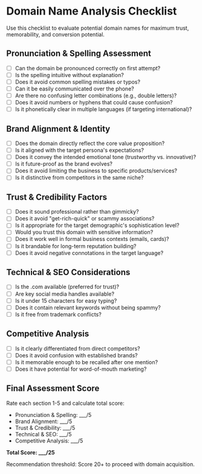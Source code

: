 # Domain Name Analysis Checklist

Use this checklist to evaluate potential domain names for maximum trust, memorability, and conversion potential.

## Pronunciation & Spelling Assessment

- [ ] Can the domain be pronounced correctly on first attempt?
- [ ] Is the spelling intuitive without explanation?
- [ ] Does it avoid common spelling mistakes or typos?
- [ ] Can it be easily communicated over the phone?
- [ ] Are there no confusing letter combinations (e.g., double letters)?
- [ ] Does it avoid numbers or hyphens that could cause confusion?
- [ ] Is it phonetically clear in multiple languages (if targeting international)?

## Brand Alignment & Identity

- [ ] Does the domain directly reflect the core value proposition?
- [ ] Is it aligned with the target persona's expectations?
- [ ] Does it convey the intended emotional tone (trustworthy vs. innovative)?
- [ ] Is it future-proof as the brand evolves?
- [ ] Does it avoid limiting the business to specific products/services?
- [ ] Is it distinctive from competitors in the same niche?

## Trust & Credibility Factors

- [ ] Does it sound professional rather than gimmicky?
- [ ] Does it avoid "get-rich-quick" or scammy associations?
- [ ] Is it appropriate for the target demographic's sophistication level?
- [ ] Would you trust this domain with sensitive information?
- [ ] Does it work well in formal business contexts (emails, cards)?
- [ ] Is it brandable for long-term reputation building?
- [ ] Does it avoid negative connotations in the target language?

## Technical & SEO Considerations

- [ ] Is the .com available (preferred for trust)?
- [ ] Are key social media handles available?
- [ ] Is it under 15 characters for easy typing?
- [ ] Does it contain relevant keywords without being spammy?
- [ ] Is it free from trademark conflicts?

## Competitive Analysis

- [ ] Is it clearly differentiated from direct competitors?
- [ ] Does it avoid confusion with established brands?
- [ ] Is it memorable enough to be recalled after one mention?
- [ ] Does it have potential for word-of-mouth marketing?

## Final Assessment Score

Rate each section 1-5 and calculate total score:
- Pronunciation & Spelling: ___/5
- Brand Alignment: ___/5  
- Trust & Credibility: ___/5
- Technical & SEO: ___/5
- Competitive Analysis: ___/5

**Total Score: ___/25**

Recommendation threshold: Score 20+ to proceed with domain acquisition.